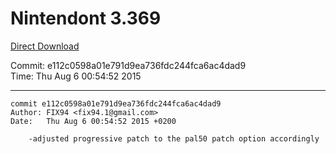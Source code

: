 # Nintendont 3.369
[Direct Download](./Nintendont.zip)

Commit: e112c0598a01e791d9ea736fdc244fca6ac4dad9  
Time: Thu Aug 6 00:54:52 2015   

-----

```
commit e112c0598a01e791d9ea736fdc244fca6ac4dad9
Author: FIX94 <fix94.1@gmail.com>
Date:   Thu Aug 6 00:54:52 2015 +0200

    -adjusted progressive patch to the pal50 patch option accordingly
```
